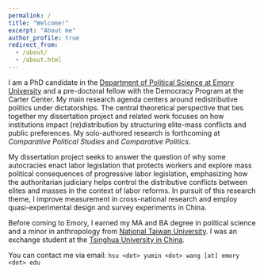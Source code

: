 ```yaml
---
permalink: /
title: "Welcome!"
excerpt: "About me"
author_profile: true
redirect_from: 
  - /about/
  - /about.html
---
```


I am a PhD candidate in the [Department of Political Science at Emory University](http://polisci.emory.edu/home/) and a pre-doctoral fellow with the Democracy Program at the Carter Center. My main research agenda centers around redistributive politics under dictatorships. The central theoretical perspective that ties together my dissertation project and related work focuses on how institutions impact (re)distribution by structuring elite-mass conflicts and public preferences. My solo-authored research is forthcoming at _Comparative Political Studies_ and _Comparative Politics_.

My dissertation project seeks to answer the question of why some autocracies enact labor legislation that protects workers and explore mass political consequences of progressive labor legislation, emphasizing how the authoritarian judiciary helps control the distributive conflicts between elites and masses in the context of labor reforms. In pursuit of this research theme, I improve measurement  in cross-national research and employ quasi-experimental design and survey experiments in China.

Before coming to Emory, I earned my MA and BA degree in political science and a minor in anthropology from [National Taiwan University](https://www.ntu.edu.tw/english/). I was an exchange student at the [Tsinghua University in China](https://www.tsinghua.edu.cn/en/).

You can contact me via email: `hsu <dot> yumin <dot> wang [at] emory <dot> edu`
